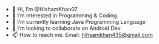 - 👋 Hi, I’m @HishamKhan07
- 👀 I’m interested in Programming & Coding.
- 🌱 I’m currently learning Java Programming Language
- 💞️ I’m looking to collaborate on Android Dev
- 📫 How to reach me. Email: hihsamkhan435@gmail.com

<!---
HishamKhan07/HishamKhan07 is a ✨ special ✨ repository because its `README.md` (this file) appears on your GitHub profile.
You can click the Preview link to take a look at your changes.
--->
